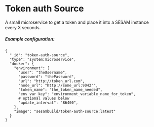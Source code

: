 # Token auth Source

A small microservice to get a token and place it into a SESAM instance every X seconds.

##### Example configuration:


```
{
  "_id": "token-auth-source",
  "type": "system:microservice",
  "docker": {
    "environment": {
      "user": "theUsername",
      "password": "thePassword",
      "url": "http://token_url.com",
      "node_url": "http://some_url:9042"",
      "token_name": "the_token_name_needed",
      "env_var_key": "environment_variable_name_for_token",
      # optional values below
      "update_interval": "86400",
    },
    "image": "sesambuild/token-auth-source:latest"
  }
}
```
